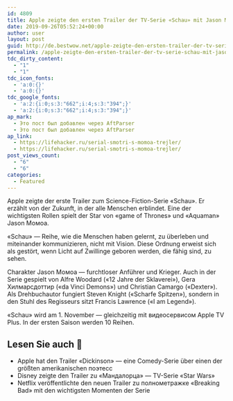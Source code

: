 ```yaml
---
id: 4809
title: Apple zeigte den ersten Trailer der TV-Serie «Schau» mit Jason Момоа
date: 2019-09-26T05:52:24+00:00
author: user
layout: post
guid: http://de.bestwow.net/apple-zeigte-den-ersten-trailer-der-tv-serie-schau-mit-jason-momoa/
permalink: /apple-zeigte-den-ersten-trailer-der-tv-serie-schau-mit-jason-momoa/
tdc_dirty_content:
  - "1"
  - "1"
tdc_icon_fonts:
  - 'a:0:{}'
  - 'a:0:{}'
tdc_google_fonts:
  - 'a:2:{i:0;s:3:"662";i:4;s:3:"394";}'
  - 'a:2:{i:0;s:3:"662";i:4;s:3:"394";}'
ap_mark:
  - Это пост был добавлен через AftParser
  - Это пост был добавлен через AftParser
ap_link:
  - https://lifehacker.ru/serial-smotri-s-momoa-trejler/
  - https://lifehacker.ru/serial-smotri-s-momoa-trejler/
post_views_count:
  - "6"
  - "6"
categories:
  - Featured
---
```

Apple zeigte der erste Trailer zum Science-Fiction-Serie «Schau». Er erzählt von der Zukunft, in der alle Menschen erblindet. Eine der wichtigsten Rollen spielt der Star von «game of Thrones» und «Aquaman» Jason Момоа.

«Schau» — Reihe, wie die Menschen haben gelernt, zu überleben und miteinander kommunizieren, nicht mit Vision. Diese Ordnung erweist sich als gestört, wenn Licht auf Zwillinge geboren werden, die fähig sind, zu sehen.</p> 

Charakter Jason Момоа — furchtloser Anführer und Krieger. Auch in der Serie gespielt von Alfre Woodard («12 Jahre der Sklaverei»), Gera Хилмарсдоттир («da Vinci Demons») und Christian Camargo («Dexter»). Als Drehbuchautor fungiert Steven Knight («Scharfe Spitzen»), sondern in den Stuhl des Regisseurs sitzt Francis Lawrence («I am Legend»).

«Schau» wird am 1. November — gleichzeitig mit видеосервисом Apple TV Plus. In der ersten Saison werden 10 Reihen.

<div>
  <h2 class="read-also__title">
    <span>Lesen Sie auch</span> <span>🧐 </span>
  </h2>
  
  <ul class="read-also__list">
    <li>
      Apple hat den Trailer «Dickinson» — eine Comedy-Serie über einen der größten amerikanischen поэтесс
    </li>
    <li>
      Disney zeigte den Trailer zu «Мандалорца» — TV-Serie «Star Wars»
    </li>
    <li>
      Netflix veröffentlichte den neuen Trailer zu полнометражке «Breaking Bad» mit den wichtigsten Momenten der Serie
    </li>
  </ul>
</div>